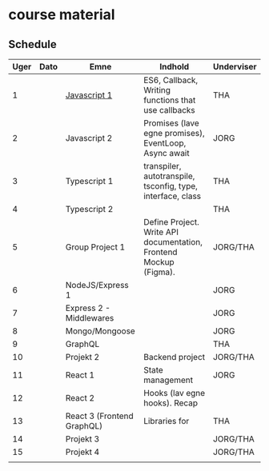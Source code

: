 # course material

## Schedule

| Uger | Dato | Emne | Indhold | Underviser |
| --- | --- | --- | --- | --- |
| 1 |  | [Javascript 1 ]()| ES6, Callback, Writing functions that use callbacks | THA |
| 2 |  | Javascript 2 | Promises (lave egne promises), EventLoop, Async await | JORG |
| 3 |  | Typescript 1 | transpiler, autotranspile, tsconfig, type, interface, class | THA |
| 4 |  | Typescript 2 |  | THA |
| 5 |  | Group Project 1 | Define Project. Write API documentation, Frontend Mockup (Figma). | JORG/THA |
| 6 |  | NodeJS/Express 1 |  | JORG |
| 7 |  | Express 2 - Middlewares |  | JORG |
| 8 |  | Mongo/Mongoose |  | JORG |
| 9 |  | GraphQL |  | THA |
| 10 |  | Projekt 2 | Backend project | JORG/THA |
| 11 |  | React 1 | State management | JORG |
| 12 |  | React 2 | Hooks (lav egne hooks). Recap |  |
| 13 |  | React 3 (Frontend GraphQL) | Libraries for  | THA |
| 14 |  | Projekt 3 |  | JORG/THA |
| 15 |  | Projekt 4 |  | JORG/THA |
|  |  |  |  |  |
